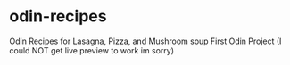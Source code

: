 # odin-recipes
Odin Recipes for Lasagna, Pizza, and Mushroom soup
First Odin Project
(I could NOT get live preview to work im sorry)

